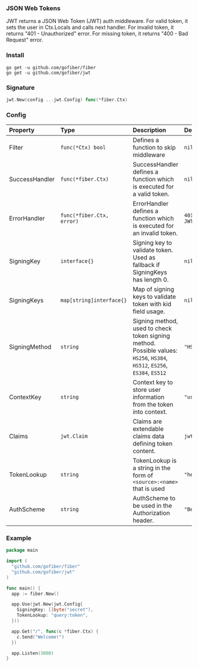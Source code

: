 ### JSON Web Tokens
JWT returns a JSON Web Token (JWT) auth middleware.
For valid token, it sets the user in Ctx.Locals and calls next handler.
For invalid token, it returns "401 - Unauthorized" error.
For missing token, it returns "400 - Bad Request" error.

### Install
```
go get -u github.com/gofiber/fiber
go get -u github.com/gofiber/jwt
```

### Signature
```go
jwt.New(config ...jwt.Config) func(*fiber.Ctx)
```

### Config
| Property | Type | Description | Default |
| :--- | :--- | :--- | :--- |
| Filter | `func(*Ctx) bool` | Defines a function to skip middleware | `nil` |
| SuccessHandler | `func(*fiber.Ctx)` |  SuccessHandler defines a function which is executed for a valid token. | `nil` |
| ErrorHandler | `func(*fiber.Ctx, error)` | ErrorHandler defines a function which is executed for an invalid token. | `401 Invalid or expired JWT` |
| SigningKey | `interface{}` | Signing key to validate token. Used as fallback if SigningKeys has length 0. | `nil` |
| SigningKeys | `map[string]interface{}` | Map of signing keys to validate token with kid field usage. | `nil` |
| SigningMethod | `string` | Signing method, used to check token signing method. Possible values: `HS256`, `HS384`, `HS512`, `ES256`, `ES384`, `ES512` | `"HS256"` |
| ContextKey | `string` | Context key to store user information from the token into context. | `"user"` |
| Claims | `jwt.Claim` | Claims are extendable claims data defining token content. | `jwt.MapClaims{}` |
| TokenLookup | `string` | TokenLookup is a string in the form of `<source>:<name>` that is used | `"header:Authorization"` |
| AuthScheme | `string` |AuthScheme to be used in the Authorization header. | `"Bearer"` |


### Example
```go
package main

import (
  "github.com/gofiber/fiber"
  "github.com/gofiber/jwt"
)

func main() {
  app := fiber.New()

  app.Use(jwt.New(jwt.Config{
    SigningKey: []byte("secret"),
    TokenLookup: "query:token",
  }))

  app.Get("/", func(c *fiber.Ctx) {
    c.Send("Welcome!")
  })

  app.Listen(3000)
}
```